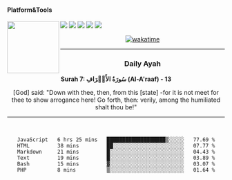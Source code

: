 #### Platform&Tools

[![](https://img.shields.io/badge/-NPM-cb3837?style=flat-square&logo=npm&logoColor=white)](https://npmjs.com/)
[![](https://img.shields.io/badge/PHP-777BB4?style=flat-square&logo=php&logoColor=white)](https://nodejs.org/)
[![](https://img.shields.io/badge/Julia-9558B2?style=flat-square&logo=julia&logoColor=white)](https://nodejs.org/)
<img src="https://avatars.githubusercontent.com/u/31664438?v=4" width="120" align="left">
[![](https://img.shields.io/badge/-Node.js-43853d?style=flat-square&logo=node.js&logoColor=ffffff)](https://nodejs.org/)
[![](https://img.shields.io/badge/Visual_Studio_Code-0078D4?style=flat-square&logo=visual%20studio%20code&logoColor=white)](https://nodejs.org/)

<center>

[![wakatime](https://wakatime.com/badge/user/87646243-158a-4241-a3cb-668e1fa2dbb8.svg)](https://wakatime.com/@87646243-158a-4241-a3cb-668e1fa2dbb8)
               

_______ 
### Daily Ayah

<!--START_SECTION:quran-->

**Surah 7: سُورَةُ الأَعۡرَافِ (Al-A'raaf) - 13**

[God] said: "Down with thee, then, from this [state] -for it is not meet for thee to show arrogance here! Go forth, then: verily, among the humiliated shalt thou be!"
 <!--END_SECTION:quran-->

  
                       
                                             
_______

&nbsp;&nbsp;     &nbsp;&nbsp;    &nbsp;&nbsp;   &nbsp;&nbsp;
 
<!--START_SECTION:waka-->

```text
JavaScript   6 hrs 25 mins   ███████████████████▒░░░░░   77.69 %
HTML         38 mins         ██░░░░░░░░░░░░░░░░░░░░░░░   07.77 %
Markdown     21 mins         █░░░░░░░░░░░░░░░░░░░░░░░░   04.43 %
Text         19 mins         █░░░░░░░░░░░░░░░░░░░░░░░░   03.89 %
Bash         15 mins         ▓░░░░░░░░░░░░░░░░░░░░░░░░   03.07 %
PHP          8 mins          ▒░░░░░░░░░░░░░░░░░░░░░░░░   01.64 %
```

<!--END_SECTION:waka-->
